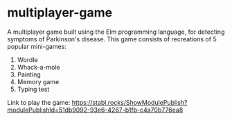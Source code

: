 # multiplayer-game
A multiplayer game built using the Elm programming language, for detecting symptoms of Parkinson's disease.
This game consists of recreations of 5 popular mini-games: 
1. Wordle
2. Whack-a-mole
3. Painting
4. Memory game
5. Typing test

Link to play the game: https://stabl.rocks/ShowModulePublish?modulePublishId=51db9092-93e6-4267-b1fb-c4a70b776ea8

